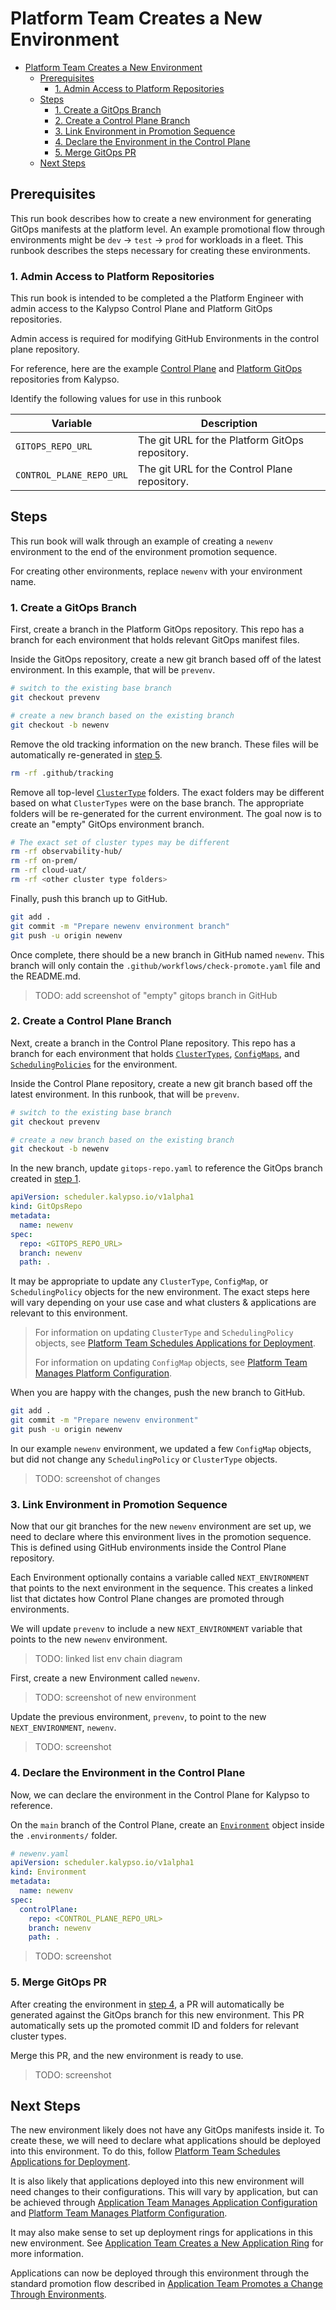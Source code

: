 # Platform Team Creates a New Environment

- [Platform Team Creates a New Environment](#platform-team-creates-a-new-environment)
  - [Prerequisites](#prerequisites)
    - [1. Admin Access to Platform Repositories](#1-admin-access-to-platform-repositories)
  - [Steps](#steps)
    - [1. Create a GitOps Branch](#1-create-a-gitops-branch)
    - [2. Create a Control Plane Branch](#2-create-a-control-plane-branch)
    - [3. Link Environment in Promotion Sequence](#3-link-environment-in-promotion-sequence)
    - [4. Declare the Environment in the Control Plane](#4-declare-the-environment-in-the-control-plane)
    - [5. Merge GitOps PR](#5-merge-gitops-pr)
  - [Next Steps](#next-steps)


## Prerequisites

This run book describes how to create a new environment for generating GitOps manifests at the platform level. An example promotional flow through environments might be `dev` -> `test` -> `prod` for workloads in a fleet. This runbook describes the steps necessary for creating these environments.

### 1. Admin Access to Platform Repositories

This run book is intended to be completed a the Platform Engineer with admin access to the Kalypso Control Plane and Platform GitOps repositories.

Admin access is required for modifying GitHub Environments in the control plane repository.

For reference, here are the example [Control Plane](https://github.com/microsoft/kalypso-control-plane) and [Platform GitOps](https://github.com/microsoft/kalypso-gitops) repositories from Kalypso.

Identify the following values for use in this runbook

| Variable                 | Description                                     |
| ------------------------ | ----------------------------------------------- |
| `GITOPS_REPO_URL`        | The git URL for the Platform GitOps repository. |
| `CONTROL_PLANE_REPO_URL` | The git URL for the Control Plane repository.   |

## Steps

This run book will walk through an example of creating a `newenv` environment to the end of the environment promotion sequence.

For creating other environments, replace `newenv` with your environment name.

### 1. Create a GitOps Branch

First, create a branch in the Platform GitOps repository. This repo has a branch for each environment that holds relevant GitOps manifest files.

Inside the GitOps repository, create a new git branch based off of the latest environment. In this example, that will be `prevenv`.

```sh
# switch to the existing base branch
git checkout prevenv

# create a new branch based on the existing branch
git checkout -b newenv
```

Remove the old tracking information on the new branch. These files will be automatically re-generated in [step 5](#5-merge-gitops-pr).

```sh
rm -rf .github/tracking
```

Remove all top-level [`ClusterType`](https://github.com/microsoft/kalypso-scheduler?tab=readme-ov-file#cluster-type) folders. The exact folders may be different based on what `ClusterTypes` were on the base branch. The appropriate folders will be re-generated for the current environment. The goal now is to create an "empty" GitOps environment branch.

```sh
# The exact set of cluster types may be different
rm -rf observability-hub/
rm -rf on-prem/
rm -rf cloud-uat/
rm -rf <other cluster type folders>
```

Finally, push this branch up to GitHub.

```sh
git add .
git commit -m "Prepare newenv environment branch"
git push -u origin newenv
```

Once complete, there should be a new branch in GitHub named `newenv`. This branch will only contain the `.github/workflows/check-promote.yaml` file and the README.md.

> TODO: add screenshot of "empty" gitops branch in GitHub

### 2. Create a Control Plane Branch

Next, create a branch in the Control Plane repository. This repo has a branch for each environment that holds [`ClusterTypes`](https://github.com/microsoft/kalypso-scheduler?tab=readme-ov-file#cluster-type), [`ConfigMaps`](https://github.com/microsoft/kalypso-scheduler?tab=readme-ov-file#config), and [`SchedulingPolicies`](https://github.com/microsoft/kalypso-scheduler?tab=readme-ov-file#scheduling-policy) for the environment.

Inside the Control Plane repository, create a new git branch based off the latest environment. In this runbook, that will be `prevenv`.

```sh
# switch to the existing base branch
git checkout prevenv

# create a new branch based on the existing branch
git checkout -b newenv
```

In the new branch, update `gitops-repo.yaml` to reference the GitOps branch created in [step 1](#1-create-a-gitops-branch).

```yaml
apiVersion: scheduler.kalypso.io/v1alpha1
kind: GitOpsRepo
metadata:
  name: newenv
spec:
  repo: <GITOPS_REPO_URL>
  branch: newenv
  path: .
```

It may be appropriate to update any `ClusterType`, `ConfigMap`, or `SchedulingPolicy` objects for the new environment. The exact steps here will vary depending on your use case and what clusters & applications are relevant to this environment.

> For information on updating `ClusterType` and `SchedulingPolicy` objects, see [Platform Team Schedules Applications for Deployment](./platform-team-schedules-applications-for-deployment.md).
>
> For information on updating `ConfigMap` objects, see [Platform Team Manages Platform Configuration](./platform-team-manages-platform-configuration.md).

When you are happy with the changes, push the new branch to GitHub.

```sh
git add .
git commit -m "Prepare newenv environment"
git push -u origin newenv
```

In our example `newenv` environment, we updated a few `ConfigMap` objects, but did not change any `SchedulingPolicy` or `ClusterType` objects.

> TODO: screenshot of changes

### 3. Link Environment in Promotion Sequence

Now that our git branches for the new `newenv` environment are set up, we need to declare where this environment lives in the promotion sequence. This is defined using GitHub environments inside the Control Plane repository.

Each Environment optionally contains a variable called `NEXT_ENVIRONMENT` that points to the next environment in the sequence. This creates a linked list that dictates how Control Plane changes are promoted through environments.

We will update `prevenv` to include a new `NEXT_ENVIRONMENT` variable that points to the new `newenv` environment.

> TODO: linked list env chain diagram

First, create a new Environment called `newenv`.

> TODO: screenshot of new environment

Update the previous environment, `prevenv`, to point to the new `NEXT_ENVIRONMENT`, `newenv`.

> TODO: screenshot

### 4. Declare the Environment in the Control Plane

Now, we can declare the environment in the Control Plane for Kalypso to reference.

On the `main` branch of the Control Plane, create an [`Environment`](https://github.com/microsoft/kalypso-scheduler?tab=readme-ov-file#environment) object inside the `.environments/` folder.

```yaml
# newenv.yaml
apiVersion: scheduler.kalypso.io/v1alpha1
kind: Environment
metadata:
  name: newenv
spec:
  controlPlane:
    repo: <CONTROL_PLANE_REPO_URL>
    branch: newenv
    path: .
```

> TODO: screenshot

### 5. Merge GitOps PR

After creating the environment in [step 4](#4-declare-the-environment-in-the-control-plane), a PR will automatically be generated against the GitOps branch for this new environment. This PR automatically sets up the promoted commit ID and folders for relevant cluster types.

Merge this PR, and the new environment is ready to use.

> TODO: screenshot

## Next Steps

The new environment likely does not have any GitOps manifests inside it. To create these, we will need to declare what applications should be deployed into this environment. To do this, follow [Platform Team Schedules Applications for Deployment](./platform-team-schedules-applications-for-deployment.md).

It is also likely that applications deployed into this new environment will need changes to their configurations. This will vary by application, but can be achieved through [Application Team Manages Application Configuration](./application-team-manages-application-configuration.md) and [Platform Team Manages Platform Configuration](./platform-team-manages-platform-configuration.md).

It may also make sense to set up deployment rings for applications in this new environment. See [Application Team Creates a New Application Ring](./application-team-creates-a-new-application-ring.md) for more information.

Applications can now be deployed through this environment through the standard promotion flow described in [Application Team Promotes a Change Through Environments](./application-team-promotes-a-change-through-environments.md).
